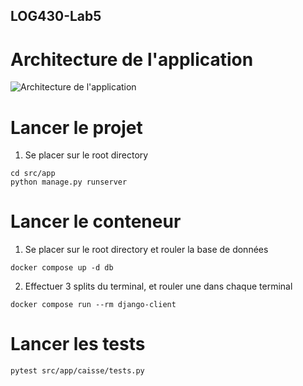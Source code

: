 ## LOG430-Lab5

# Architecture de l'application 
![Architecture de l'application](images/image.png)

# Lancer le projet 
1. Se placer sur le root directory
```
cd src/app
python manage.py runserver
```

# Lancer le conteneur
1. Se placer sur le root directory et rouler la base de données
```
docker compose up -d db
```
2. Effectuer 3 splits du terminal, et rouler une dans chaque terminal
```
docker compose run --rm django-client
```
# Lancer les tests
```
pytest src/app/caisse/tests.py
```
